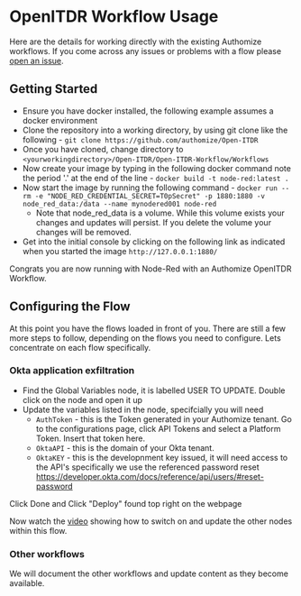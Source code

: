 # OpenITDR Workflow Usage
Here are the details for working directly with the existing Authomize workflows. If you come across any issues or problems with a flow please [open an issue](https://github.com/authomize/Open-ITDR/issues).

## Getting Started

- Ensure you have docker installed, the following example assumes a docker environment
- Clone the repository into a working directory, by using git clone like the following - 
```git clone https://github.com/authomize/Open-ITDR ```
- Once you have cloned, change directory to ```<yourworkingdirectory>/Open-ITDR/Open-ITDR-Workflow/Workflows```
- Now create your image by typing in the following docker command note the period '.' at the end of the line - ``` docker build -t node-red:latest . ```
- Now start the image by running the following command - ```docker run --rm -e "NODE_RED_CREDENTIAL_SECRET=T0pSecret" -p 1880:1880 -v node_red_data:/data --name mynodered001 node-red```
  - Note that node_red_data is a volume. While this volume exists your changes and updates will persist. If you delete the volume your changes will be removed.
- Get into the initial console by clicking on the following link as indicated when you started the image ```http://127.0.0.1:1880/```

Congrats you are now running with Node-Red with an Authomize OpenITDR Workflow.

## Configuring the Flow
At this point you have the flows loaded in front of you. There are still a few more steps to follow, depending on the flows you need to configure. Lets concentrate on each flow specifically.

### Okta application exfiltration
- Find the Global Variables node, it is labelled USER TO UPDATE. Double click on the node and open it up
- Update the variables listed in the node, specifcially you will need
  - ```AuthToken``` - this is the Token generated in your Authomize tenant. Go to the configurations page, click API Tokens and select a Platform Token. Insert that token here.
  - ```OktaAPI``` - this is the domain of your Okta tenant.
  - ```OktaKEY``` - this is the developnment key issued, it will need access to the API's specifically we use the referenced password reset https://developer.okta.com/docs/reference/api/users/#reset-password 

Click Done and Click "Deploy" found top right on the webpage

Now watch the [video](./myvideo.mp4) showing how to switch on and update the other nodes within this flow.

### Other workflows
We will document the other workflows and update content as they become available.